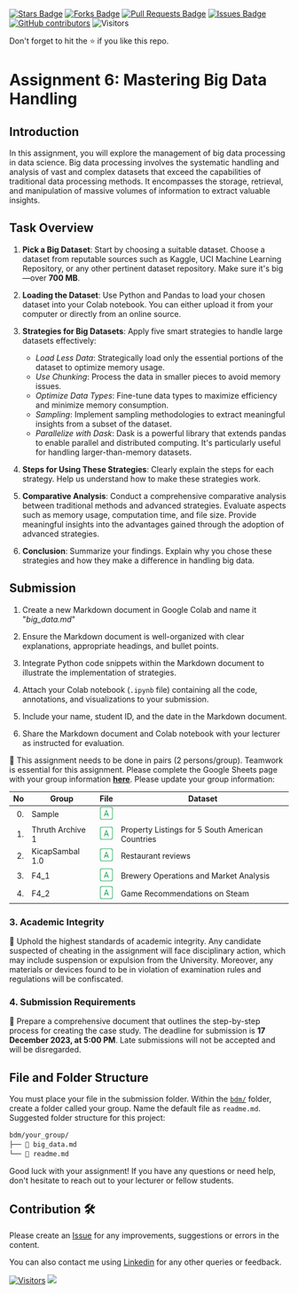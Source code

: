 <a href="https://github.com/drshahizan/Python-big-data/stargazers"><img src="https://img.shields.io/github/stars/drshahizan/Python-big-data" alt="Stars Badge"/></a>
<a href="https://github.com/drshahizan/Python-big-data/network/members"><img src="https://img.shields.io/github/forks/drshahizan/Python-big-data" alt="Forks Badge"/></a>
<a href="https://github.com/drshahizan/Python-big-data/pulls"><img src="https://img.shields.io/github/issues-pr/drshahizan/Python-big-data" alt="Pull Requests Badge"/></a>
<a href="https://github.com/drshahizan/Python-big-data/issues"><img src="https://img.shields.io/github/issues/drshahizan/Python-big-data" alt="Issues Badge"/></a>
<a href="https://github.com/drshahizan/Python-big-data/graphs/contributors"><img alt="GitHub contributors" src="https://img.shields.io/github/contributors/drshahizan/Python-big-data?color=2b9348"></a>
![Visitors](https://api.visitorbadge.io/api/visitors?path=https%3A%2F%2Fgithub.com%2Fdrshahizan%2FPython-big-data&labelColor=%23d9e3f0&countColor=%23697689&style=flat)

Don't forget to hit the :star: if you like this repo.

# Assignment 6: Mastering Big Data Handling

## Introduction
In this assignment, you will explore the management of big data processing in data science. Big data processing involves the systematic handling and analysis of vast and complex datasets that exceed the capabilities of traditional data processing methods. It encompasses the storage, retrieval, and manipulation of massive volumes of information to extract valuable insights.

## Task Overview
1. **Pick a Big Dataset**: Start by choosing a suitable dataset. Choose a dataset from reputable sources such as Kaggle, UCI Machine Learning Repository, or any other pertinent dataset repository. Make sure it's big—over **700 MB**.

2. **Loading the Dataset**: Use Python and Pandas to load your chosen dataset into your Colab notebook. You can either upload it from your computer or directly from an online source.

3. **Strategies for Big Datasets**: Apply five smart strategies to handle large datasets effectively:
   - *Load Less Data*: Strategically load only the essential portions of the dataset to optimize memory usage.
   - *Use Chunking*: Process the data in smaller pieces to avoid memory issues.
   - *Optimize Data Types*: Fine-tune data types to maximize efficiency and minimize memory consumption.
   - *Sampling*: Implement sampling methodologies to extract meaningful insights from a subset of the dataset.
   - *Parallelize with Dask*: Dask is a powerful library that extends pandas to enable parallel and distributed computing. It's particularly useful for handling larger-than-memory datasets.

4. **Steps for Using These Strategies**: Clearly explain the steps for each strategy. Help us understand how to make these strategies work.

5. **Comparative Analysis**: Conduct a comprehensive comparative analysis between traditional methods and advanced strategies. Evaluate aspects such as memory usage, computation time, and file size. Provide meaningful insights into the advantages gained through the adoption of advanced strategies.

6. **Conclusion**: Summarize your findings. Explain why you chose these strategies and how they make a difference in handling big data.

## Submission
1. Create a new Markdown document in Google Colab and name it "*big_data.md*"

2. Ensure the Markdown document is well-organized with clear explanations, appropriate headings, and bullet points.

3. Integrate Python code snippets within the Markdown document to illustrate the implementation of strategies.

4. Attach your Colab notebook (`.ipynb` file) containing all the code, annotations, and visualizations to your submission.

5. Include your name, student ID, and the date in the Markdown document.

6. Share the Markdown document and Colab notebook with your lecturer as instructed for evaluation.

🚀 This assignment needs to be done in pairs (2 persons/group). Teamwork is essential for this assignment. Please complete the Google Sheets page with your group information [**here**](https://docs.google.com/spreadsheets/d/1WJWrzrGmfC0z5CmTYCGmlkKa7_byYOoxlU0MTg7pRrk/edit#gid=524983437). Please update your group information:

| No | Group |  File | Dataset | 
| -----: |  ------ | :-----: |  ----- |  
| 0. | Sample  |  <a href="./sample/readme.md" ><img src="../../../images/answer.png" width="24px" height="24px" ></a> | 
| 1. | Thruth Archive 1  |  <a href="./Thruth%20Archive%201" ><img src="../../../images/answer.png" width="24px" height="24px" ></a> | Property Listings for 5 South American Countries |
| 2. | KicapSambal 1.0  |  <a href="https://github.com/drshahizan/Python-big-data/tree/main/assignment/ass6/bdm/KicapSambal%201.0" ><img src="../../../images/answer.png" width="24px" height="24px" ></a> | Restaurant reviews |
| 3. | F4_1  |  <a href="./F4_1/readme.md" ><img src="../../../images/answer.png" width="24px" height="24px" ></a> | Brewery Operations and Market Analysis |
| 4. | F4_2  |  <a href="./F4_1_readme.md" ><img src="../../../images/answer.png" width="24px" height="24px" ></a> | Game Recommendations on Steam |


### 3. Academic Integrity
🚫 Uphold the highest standards of academic integrity. Any candidate suspected of cheating in the assignment will face disciplinary action, which may include suspension or expulsion from the University. Moreover, any materials or devices found to be in violation of examination rules and regulations will be confiscated.

### 4. Submission Requirements
📝 Prepare a comprehensive document that outlines the step-by-step process for creating the case study. 
The deadline for submission is **17 December 2023, at 5:00 PM**. Late submissions will not be accepted and will be disregarded.

## File and Folder Structure 

You must place your file in the submission folder. Within the [`bdm/`](https://github.com/drshahizan/Python-big-data/edit/main/assignment/ass6/bdm) folder, create a folder called your group. Name the default file as `readme.md`. Suggested folder structure for this project:

```html
bdm/your_group/
├── 📄 big_data.md
└── 📄 readme.md

```

Good luck with your assignment! If you have any questions or need help, don't hesitate to reach out to your lecturer or fellow students.

## Contribution 🛠️
Please create an [Issue](https://github.com/drshahizan/Python_EDA/issues) for any improvements, suggestions or errors in the content.

You can also contact me using [Linkedin](https://www.linkedin.com/in/drshahizan/) for any other queries or feedback.

[![Visitors](https://api.visitorbadge.io/api/visitors?path=https%3A%2F%2Fgithub.com%2Fdrshahizan&labelColor=%23697689&countColor=%23555555&style=plastic)](https://visitorbadge.io/status?path=https%3A%2F%2Fgithub.com%2Fdrshahizan)
![](https://hit.yhype.me/github/profile?user_id=81284918)


